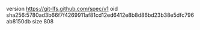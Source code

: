 version https://git-lfs.github.com/spec/v1
oid sha256:5780ad3b66f7f4269911af81cd12ed6412e8b8d86bd23b38e5dfc796ab8150db
size 808
